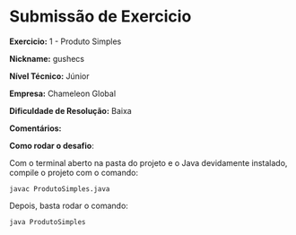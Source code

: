 # Submissão de Exercicio

**Exercicio:** 1 - Produto Simples

**Nickname:** gushecs

**Nível Técnico:** Júnior

**Empresa:** Chameleon Global

**Dificuldade de Resolução:** Baixa

**Comentários:**

**Como rodar o desafio**:

Com o terminal aberto na pasta do projeto e o Java devidamente instalado, compile o projeto com o comando:

```
javac ProdutoSimples.java
```

Depois, basta rodar o comando:

```
java ProdutoSimples
```